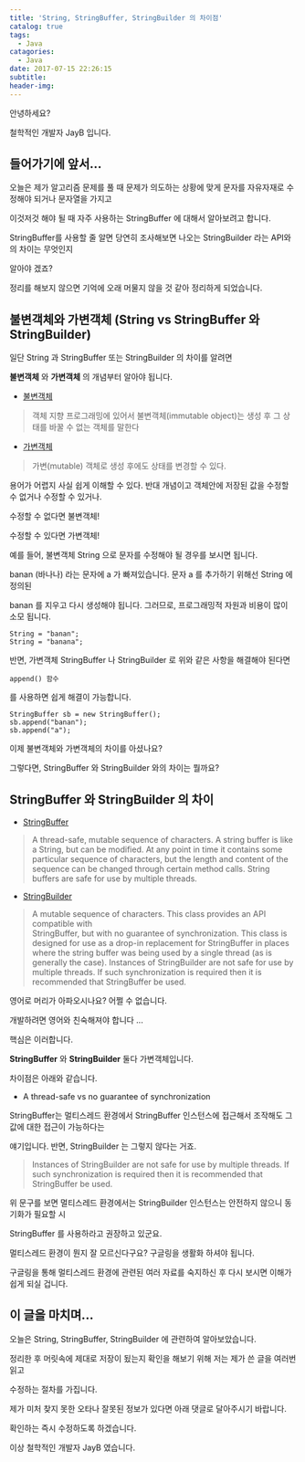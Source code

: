 ```yaml
---
title: 'String, StringBuffer, StringBuilder 의 차이점'
catalog: true
tags:
  - Java
catagories:
  - Java
date: 2017-07-15 22:26:15
subtitle:
header-img:
---
```



안녕하세요?

철학적인 개발자 JayB 입니다.

## 들어가기에 앞서...

오늘은 제가 알고리즘 문제를 풀 때 문제가 의도하는 상황에 맞게 문자를 자유자재로 수정해야 되거나 문자열을 가지고

이것저것 해야 될 때 자주 사용하는 StringBuffer 에 대해서 알아보려고 합니다.

StringBuffer를 사용할 줄 알면 당연히 조사해보면 나오는 StringBuilder 라는 API와의 차이는 무엇인지

알아야 겠죠?

정리를 해보지 않으면 기억에 오래 머물지 않을 것 같아 정리하게 되었습니다.

## 불변객체와 가변객체 (String vs StringBuffer 와 StringBuilder)

일단 String 과 StringBuffer 또는 StringBuilder 의 차이를 알려면

**불변객체** 와 **가변객체** 의 개념부터 알아야 됩니다.

* [불변객체](https://docs.oracle.com/javase/tutorial/essential/concurrency/immutable.html)

> 객체 지향 프로그래밍에 있어서 불변객체(immutable object)는 생성 후 그 상태를 바꿀 수 없는 객체를 말한다

* [가변객체](https://ko.wikipedia.org/wiki/%EB%B6%88%EB%B3%80%EA%B0%9D%EC%B2%B4)

> 가변(mutable) 객체로 생성 후에도 상태를 변경할 수 있다.

용어가 어렵지 사실 쉽게 이해할 수 있다. 반대 개념이고 객체안에 저장된 값을 수정할 수 없거나 수정할 수 있거나.

수정할 수 없다면 불변객체!

수정할 수 있다면 가변객체!

예를 들어, 불변객체 String 으로 문자를 수정해야 될 경우를 보시면 됩니다.

banan (바나나) 라는 문자에 a 가 빠져있습니다. 문자 a 를 추가하기 위해선 String 에 정의된

banan 를 지우고 다시 생성해야 됩니다. 그러므로, 프로그래밍적 자원과 비용이 많이 소모 됩니다.

```
String = "banan";
String = "banana";
```

반면, 가변객체 StringBuffer 나 StringBuilder 로 위와 같은 사항을 해결해야 된다면

```
append() 함수
```

를 사용하면  쉽게 해결이 가능합니다.

```
StringBuffer sb = new StringBuffer();
sb.append("banan");
sb.append("a");
```

이제 불변객체와 가변객체의 차이를 아셨나요?

그렇다면, StringBuffer 와 StringBuilder 와의 차이는 뭘까요?

## StringBuffer 와 StringBuilder 의 차이

* [StringBuffer](http://docs.oracle.com/javase/7/docs/api/java/lang/StringBuffer.html)

> A thread-safe, mutable sequence of characters. A string buffer is like a String,
  but can be modified. At any point in time it contains some particular sequence of characters, but the length and content of the sequence can be changed through certain method calls. String buffers are safe for use by multiple threads.

* [StringBuilder](http://docs.oracle.com/javase/7/docs/api/java/lang/StringBuilder.html)

> A mutable sequence of characters. This class provides an API compatible with  
  StringBuffer, but with no guarantee of synchronization. This class is designed for use as a drop-in replacement for StringBuffer in places where the string buffer was being used by a single thread (as is generally the case).
  Instances of StringBuilder are not safe for use by multiple threads. If such synchronization is required then it is recommended that StringBuffer be used.

영어로 머리가 아파오시나요? 어쩔 수 없습니다.

개발하려면 영어와 친숙해져야 합니다 ...

핵심은 이러합니다.

**StringBuffer** 와 **StringBuilder** 둘다 가변객체입니다.

차이점은 아래와 같습니다.

* A thread-safe vs no guarantee of synchronization

StringBuffer는 멀티스레드 환경에서 StringBuffer 인스턴스에 접근해서 조작해도 그 값에 대한 접근이 가능하다는

얘기입니다. 반면, StringBuilder 는 그렇지 않다는 거죠.

> Instances of StringBuilder are not safe for use by multiple threads.
  If such synchronization is required then it is recommended that StringBuffer be used.

위 문구를 보면 멀티스레드 환경에서는 StringBuilder 인스턴스는 안전하지 않으니 동기화가 필요할 시

StringBuffer 를 사용하라고 권장하고 있군요.

멀티스레드 환경이 뭔지 잘 모르신다구요? 구글링을 생활화 하셔야 됩니다.

구글링을 통해 멀티스레드 환경에 관련된 여러 자료를 숙지하신 후 다시 보시면 이해가 쉽게 되실 겁니다.

## 이 글을 마치며...

오늘은 String, StringBuffer, StringBuilder 에 관련하여 알아보았습니다.

정리한 후 머릿속에 제대로 저장이 됬는지 확인을 해보기 위해 저는 제가 쓴 글을 여러번 읽고

수정하는 절차를 가집니다.

제가 미처 찾지 못한 오타나 잘못된 정보가 있다면 아래 댓글로 달아주시기 바랍니다.

확인하는 즉시 수정하도록 하겠습니다.

이상 철학적인 개발자 JayB 였습니다.

